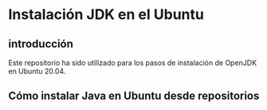 # Instalación JDK en el Ubuntu

## introducción

Este repositorio ha sido utilizado para los pasos de instalación de OpenJDK en Ubuntu 20.04.

## Cómo instalar Java en Ubuntu desde repositorios

